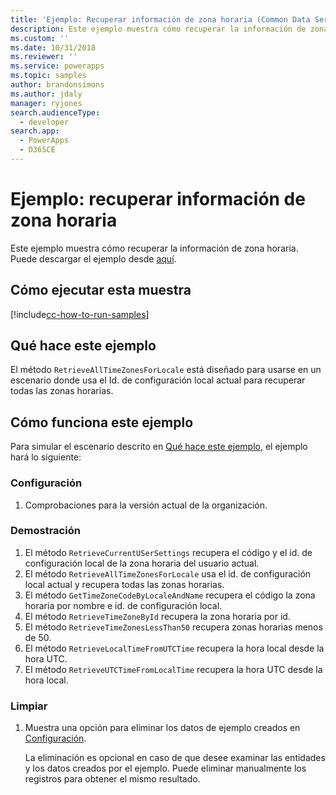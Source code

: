 ```yaml
---
title: 'Ejemplo: Recuperar información de zona horaria (Common Data Service) | Microsoft Docs'
description: Este ejemplo muestra cómo recuperar la información de zona horaria
ms.custom: ''
ms.date: 10/31/2018
ms.reviewer: ''
ms.service: powerapps
ms.topic: samples
author: brandonsimons
ms.author: jdaly
manager: ryjones
search.audienceType:
  - developer
search.app:
  - PowerApps
  - D365CE
---
```

# <a name="sample-retrieve-time-zone-information"></a>Ejemplo: recuperar información de zona horaria

<!-- https://docs.microsoft.com/dynamics365/customer-engagement/developer/sample-retrieve-time-zone-information -->

Este ejemplo muestra cómo recuperar la información de zona horaria. Puede descargar el ejemplo desde [aquí](https://github.com/Microsoft/PowerApps-Samples/tree/master/cds/orgsvc/C%23/RetrieveTimeZone).

## <a name="how-to-run-this-sample"></a>Cómo ejecutar esta muestra

[!include[cc-how-to-run-samples](../../includes/cc-how-to-run-samples.md)]

## <a name="what-this-sample-does"></a>Qué hace este ejemplo

El método `RetrieveAllTimeZonesForLocale` está diseñado para usarse en un escenario donde usa el Id. de configuración local actual para recuperar todas las zonas horarias.

## <a name="how-this-sample-works"></a>Cómo funciona este ejemplo

Para simular el escenario descrito en [Qué hace este ejemplo](#what-this-sample-does), el ejemplo hará lo siguiente:

### <a name="setup"></a>Configuración

1. Comprobaciones para la versión actual de la organización.

### <a name="demonstrate"></a>Demostración

1. El método `RetrieveCurrentUSerSettings` recupera el código y el id. de configuración local de la zona horaria del usuario actual.
2. El método `RetrieveAllTimeZonesForLocale` usa el id. de configuración local actual y recupera todas las zonas horarias.
3. El método `GetTimeZoneCodeByLocaleAndName` recupera el código la zona horaria por nombre e id. de configuración local.
4. El método `RetrieveTimeZoneById` recupera la zona horaria por id.
5. El método `RetrieveTimeZonesLessThan50` recupera zonas horarias menos de 50.
6. El método `RetrieveLocalTimeFromUTCTime` recupera la hora local desde la hora UTC.
7. El método `RetrieveUTCTimeFromLocalTime` recupera la hora UTC desde la hora local.

### <a name="clean-up"></a>Limpiar

1. Muestra una opción para eliminar los datos de ejemplo creados en [Configuración](#setup).

    La eliminación es opcional en caso de que desee examinar las entidades y los datos creados por el ejemplo. Puede eliminar manualmente los registros para obtener el mismo resultado.
